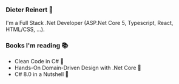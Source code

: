 ### Dieter Reinert 👋

I'm a Full Stack .Net Developer (ASP.Net Core 5, Typescript, React, HTML/CSS, ...).

### Books I'm reading 📚
+ Clean Code in C# 🧹
+ Hands-On Domain-Driven Design with .Net Core 🤖
+ C# 8.0 in a Nutshell 🥜
